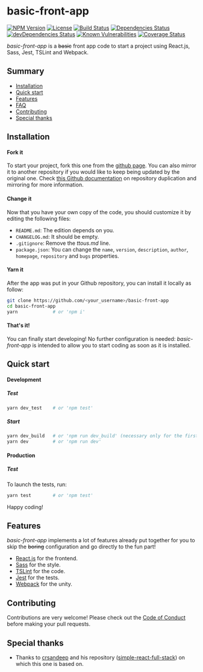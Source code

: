 # basic-front-app

[![NPM Version](https://img.shields.io/npm/v/basic-front-app.svg)](https://www.npmjs.org/package/basic-front-app) [![License](https://img.shields.io/npm/l/basic-front-app.svg)](https://www.npmjs.org/package/basic-front-app) [![Build Status](http://img.shields.io/travis/ttous/basic-front-app/master.svg)](https://travis-ci.org/ttous/basic-front-app) [![Dependencies Status](https://img.shields.io/david/ttous/basic-front-app.svg)](https://david-dm.org/ttous/basic-front-app) [![devDependencies Status](https://david-dm.org/ttous/basic-front-app/dev-status.svg)](https://david-dm.org/ttous/basic-front-app?type=dev) [![Known Vulnerabilities](https://snyk.io/test/github/ttous/basic-front-app/badge.svg)](https://snyk.io/test/github/ttous/basic-front-app) [![Coverage Status](https://coveralls.io/repos/github/ttous/basic-front-app/badge.svg)](https://coveralls.io/github/ttous/basic-front-app)

_basic-front-app_ is a ~~basic~~ front app code to start a project using React.js, Sass, Jest, TSLint and Webpack.

## Summary
- [Installation](#installation)
- [Quick start](#quick-start)
- [Features](#features)
- [FAQ](#faq)
- [Contributing](#contributing)
- [Special thanks](#special-thanks)

## Installation
#### Fork it
To start your project, fork this one from the [github page](https://github.com/ttous/basic-front-app).
You can also mirror it to another repository if you would like to keep being updated by the original one. Check [this Github documentation](https://help.github.com/en/articles/duplicating-a-repository) on repository duplication and mirroring for more information.

#### Change it
Now that you have your own copy of the code, you should customize it by editing the following files:
- `README.md`: The edition depends on you.
- `CHANGELOG.md`: It should be empty.
- `.gitignore`: Remove the _ttous.md_ line.
- `package.json`: You can change the `name`, `version`, `description`, `author`, `homepage`, `repository` and `bugs` properties.

#### Yarn it
After the app was put in your Github repository, you can install it locally as follow:
```bash
git clone https://github.com/<your_username>/basic-front-app
cd basic-front-app
yarn             # or 'npm i'
```

#### That's it!
You can finally start developing! No further configuration is needed: _basic-front-app_ is intended to allow you to start coding as soon as it is installed.

## Quick start
#### Development
##### Test
```bash
yarn dev_test    # or 'npm test'
```
##### Start
```bash
yarn dev_build   # or 'npm run dev_build' (necessary only for the first run)
yarn dev         # or 'npm run dev'
```

#### Production
##### Test
To launch the tests, run:
```bash
yarn test        # or 'npm test'
```

Happy coding!

## Features
_basic-front-app_ implements a lot of features already put together for you to skip the ~~boring~~ configuration and go directly to the fun part!
- [React.js](https://github.com/facebook/react) for the frontend.
- [Sass](https://github.com/sass/node-sass) for the style.
- [TSLint](https://github.com/palantir/tslint) for the code.
- [Jest](https://github.com/facebook/jest) for the tests.
- [Webpack](https://github.com/webpack/webpack) for the unity.

## Contributing
Contributions are very welcome! Please check out the [Code of Conduct](https://github.com/ttous/basic-front-app/blob/master/CODE_OF_CONDUCT.md) before making your pull requests.

## Special thanks
- Thanks to [crsandeep](https://github.com/crsandeep) and his repository ([simple-react-full-stack](https://github.com/crsandeep/simple-react-full-stack)) on which this one is based on.
